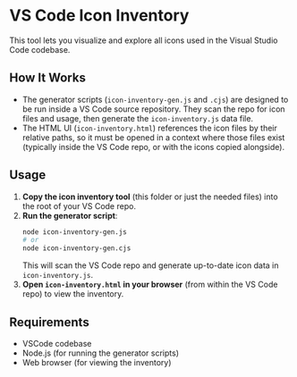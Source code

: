 # VS Code Icon Inventory

This tool lets you visualize and explore all icons used in the Visual Studio Code codebase.

## How It Works

- The generator scripts (`icon-inventory-gen.js` and `.cjs`) are designed to be run inside a VS Code source repository. They scan the repo for icon files and usage, then generate the `icon-inventory.js` data file.
- The HTML UI (`icon-inventory.html`) references the icon files by their relative paths, so it must be opened in a context where those files exist (typically inside the VS Code repo, or with the icons copied alongside).

## Usage

1. **Copy the icon inventory tool** (this folder or just the needed files) into the root of your VS Code repo.
2. **Run the generator script**:
   ```bash
   node icon-inventory-gen.js
   # or
   node icon-inventory-gen.cjs
   ```
   This will scan the VS Code repo and generate up-to-date icon data in `icon-inventory.js`.
3. **Open `icon-inventory.html` in your browser** (from within the VS Code repo) to view the inventory.

## Requirements

- VSCode codebase
- Node.js (for running the generator scripts)
- Web browser (for viewing the inventory)
